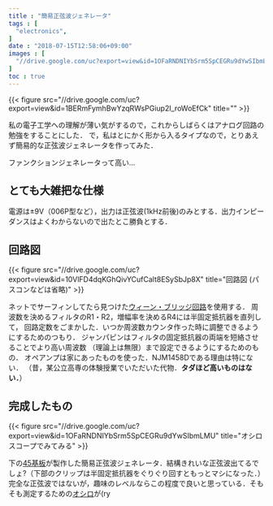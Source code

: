 ```yaml
---
title : "簡易正弦波ジェネレータ"
tags : [
  "electronics",
]
date : "2018-07-15T12:58:06+09:00"
images : [
  "//drive.google.com/uc?export=view&id=1OFaRNDNIYbSrm5SpCEGRu9dYwSIbmLMU",
]
toc : true
---
```


{{< figure src="//drive.google.com/uc?export=view&id=1BERmFymhBwYzqRWsPGiup2I_roWoEfCk" title="" >}}

私の電子工学への理解が薄い気がするので，これからしばらくはアナログ回路の勉強をすることにした．
で，私はとにかく形から入るタイプなので，とりあえず簡易的な正弦波ジェネレータを作ってみた．  
<!--more-->
ファンクションジェネレータって高い...

## とても大雑把な仕様

電源は±9V（006P型など），出力は正弦波(1kHz前後)のみとする．出力インピーダンスはよくわからないので出たとこ勝負とする．

## 回路図

{{< figure src="//drive.google.com/uc?export=view&id=10VlFD4dqKGhQivYCufCalt8ESySbJp8X" title="回路図 (パスコンなどは省略)" >}}

ネットでサーフィンしてたら見つけた[ウィーン・ブリッジ回路](https://www.weblio.jp/content/%E3%82%A6%E3%82%A3%E3%83%BC%E3%83%B3%E3%83%BB%E3%83%96%E3%83%AA%E3%83%83%E3%82%B8%E7%99%BA%E6%8C%AF%E5%9B%9E%E8%B7%AF)<!-- Wikiに頁が無かった !  -->を使用する．
周波数を決めるフィルタのR1・R2，増幅率を決めるR4には半固定抵抗器を直列して，
回路定数をごまかした．いつか周波数カウンタ作った時に調整できるようにするためのつもり．
ジャンパピンはフィルタの固定抵抗器の両端を短絡させることでより高い周波数
（理論上は無限）まで設定できるようにするためのもの．
オペアンプは家にあったものを使った．NJM1458Dである理由は特にない．
（昔，某公立高専の体験授業でいただいた代物．**タダほど高いものはない．**）

## 完成したもの

{{< figure src="//drive.google.com/uc?export=view&id=1OFaRNDNIYbSrm5SpCEGRu9dYwSIbmLMU" title="オシロスコープでみてみる" >}}

下の[45基板](http://akizukidenshi.com/catalog/g/gP-11735/)が製作した簡易正弦波ジェネレータ．結構きれいな正弦波出てるでしょ?（下部のクリップは半固定抵抗器をぐりぐり回すともっとマシになった．）完全な正弦波ではないが，趣味のレベルならこの程度で良いと思っている．そもそも測定するための[オシロ](http://akizukidenshi.com/catalog/g/gK-09710/)が(ry
